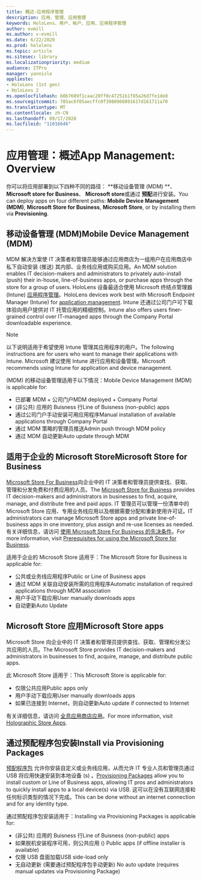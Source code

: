 ```yaml
---
title: 概述-应用程序管理
description: 应用、管理、应用管理
keywords: HoloLens、用户、帐户、应用、应用程序管理
author: evmill
ms.author: v-evmill
ms.date: 6/22/2020
ms.prod: hololens
ms.topic: article
ms.sitesec: library
ms.localizationpriority: medium
audience: ITPro
manager: yannisle
appliesto:
- HoloLens (1st gen)
- HoloLens 2
ms.openlocfilehash: b0b7609f1caac20ff0c47251b1f85a26d7fe1de8
ms.sourcegitcommit: 785ac6f05aecffc0f3980960891617d161711a70
ms.translationtype: MT
ms.contentlocale: zh-CN
ms.lasthandoff: 09/17/2020
ms.locfileid: "11016646"
---
```

# <span data-ttu-id="5127b-104">应用管理：概述</span><span class="sxs-lookup"><span data-stu-id="5127b-104">App Management: Overview</span></span>

<span data-ttu-id="5127b-105">你可以将应用部署到以下四种不同的路径： \*\*移动设备管理 (MDM) \*\*、 **Microsoft store for Business**、 **Microsoft store**或通过 **预配**进行安装。</span><span class="sxs-lookup"><span data-stu-id="5127b-105">You can deploy apps on four different paths: **Mobile Device Management (MDM)**, **Microsoft Store for Business**, **Microsoft Store**, or by installing them via **Provisioning**.</span></span> 

## <span data-ttu-id="5127b-106">移动设备管理 (MDM)</span><span class="sxs-lookup"><span data-stu-id="5127b-106">Mobile Device Management (MDM)</span></span>

<span data-ttu-id="5127b-107">MDM 解决方案使 IT 决策者和管理员能够通过应用商店为一组用户在应用商店中私下自动安装 (推送) 其内部、业务线应用或购买应用。</span><span class="sxs-lookup"><span data-stu-id="5127b-107">An MDM solution enables IT decision-makers and administrators to privately auto-install (push) their in-house, line-of-business apps, or purchase apps through the store for a group of users.</span></span> <span data-ttu-id="5127b-108">HoloLens 设备最适合使用 Microsoft 终结点管理器 (Intune) [应用程序管理](app-deploy-intune.md)。</span><span class="sxs-lookup"><span data-stu-id="5127b-108">HoloLens devices work best with Microsoft Endpoint Manager (Intune) for [application management](app-deploy-intune.md).</span></span> <span data-ttu-id="5127b-109">Intune 还通过公司门户可下载体验向用户提供对 IT 托管应用的精细控制。</span><span class="sxs-lookup"><span data-stu-id="5127b-109">Intune also offers users finer-grained control over IT-managed apps through the Company Portal downloadable experience.</span></span>

> [!NOTE] 
> <span data-ttu-id="5127b-110">以下说明适用于希望使用 Intune 管理其应用程序的用户。</span><span class="sxs-lookup"><span data-stu-id="5127b-110">The following instructions are for users who want to manage their applications with Intune.</span></span> <span data-ttu-id="5127b-111">Microsoft 建议使用 Intune 进行应用和设备管理。</span><span class="sxs-lookup"><span data-stu-id="5127b-111">Microsoft recommends using Intune for application and device management.</span></span>
    
<span data-ttu-id="5127b-112"> (MDM) 的移动设备管理适用于以下情况：</span><span class="sxs-lookup"><span data-stu-id="5127b-112">Mobile Device Management (MDM) is applicable for:</span></span> 
* <span data-ttu-id="5127b-113">已部署 MDM + 公司门户</span><span class="sxs-lookup"><span data-stu-id="5127b-113">MDM deployed + Company Portal</span></span> 
* <span data-ttu-id="5127b-114"> (非公共) 应用的 Buisness 行</span><span class="sxs-lookup"><span data-stu-id="5127b-114">Line of Buisness (non-public) apps</span></span>
* <span data-ttu-id="5127b-115">通过公司门户手动安装可用应用程序</span><span class="sxs-lookup"><span data-stu-id="5127b-115">Manual installation of available applications through Company Portal</span></span>
* <span data-ttu-id="5127b-116">通过 MDM 策略的管理员推送</span><span class="sxs-lookup"><span data-stu-id="5127b-116">Admin push through MDM policy</span></span>
* <span data-ttu-id="5127b-117">通过 MDM 自动更新</span><span class="sxs-lookup"><span data-stu-id="5127b-117">Auto update through MDM</span></span>

## <span data-ttu-id="5127b-118">适用于企业的 Microsoft Store</span><span class="sxs-lookup"><span data-stu-id="5127b-118">Microsoft Store for Business</span></span>

<span data-ttu-id="5127b-119">[Microsoft Store For Business](app-deploy-store-business.md)向企业中的 IT 决策者和管理员提供查找、获取、管理和分发免费和付费应用的人员。</span><span class="sxs-lookup"><span data-stu-id="5127b-119">The [Microsoft Store for Business](app-deploy-store-business.md) provides IT decision-makers and administrators in businesses to find, acquire, manage, and distribute free and paid apps.</span></span> <span data-ttu-id="5127b-120">IT 管理员可以管理一份清单中的 Microsoft Store 应用、专用业务线应用以及根据需要分配和重新使用许可证。</span><span class="sxs-lookup"><span data-stu-id="5127b-120">IT administrators can manage Microsoft Store apps and private line-of-business apps in one inventory, plus assign and re-use licenses as needed.</span></span> <span data-ttu-id="5127b-121">有关详细信息，请访问 [使用 Microsoft Store For Business 的先决条件](https://docs.microsoft.com/microsoft-store/prerequisites-microsoft-store-for-business)。</span><span class="sxs-lookup"><span data-stu-id="5127b-121">For more information, visit [Prerequisites for using the Microsoft Store for Business](https://docs.microsoft.com/microsoft-store/prerequisites-microsoft-store-for-business).</span></span>
    
<span data-ttu-id="5127b-122">适用于企业的 Microsoft Store 适用于：</span><span class="sxs-lookup"><span data-stu-id="5127b-122">The Microsoft Store for Business is applicable for:</span></span> 
* <span data-ttu-id="5127b-123">公共或业务线应用程序</span><span class="sxs-lookup"><span data-stu-id="5127b-123">Public or Line of Business apps</span></span>
* <span data-ttu-id="5127b-124">通过 MDM 关联自动安装所需的应用程序</span><span class="sxs-lookup"><span data-stu-id="5127b-124">Automatic installation of required applications through MDM association</span></span>
* <span data-ttu-id="5127b-125">用户手动下载应用</span><span class="sxs-lookup"><span data-stu-id="5127b-125">User manually downloads apps</span></span>
* <span data-ttu-id="5127b-126">自动更新</span><span class="sxs-lookup"><span data-stu-id="5127b-126">Auto Update</span></span>

## <span data-ttu-id="5127b-127">Microsoft Store 应用</span><span class="sxs-lookup"><span data-stu-id="5127b-127">Microsoft Store apps</span></span>

<span data-ttu-id="5127b-128">Microsoft Store 向企业中的 IT 决策者和管理员提供查找、获取、管理和分发公共应用的人员。</span><span class="sxs-lookup"><span data-stu-id="5127b-128">The Microsoft Store provides IT decision-makers and administrators in businesses to find, acquire, manage, and distribute public apps.</span></span>
    
<span data-ttu-id="5127b-129">此 Microsoft Store 适用于：</span><span class="sxs-lookup"><span data-stu-id="5127b-129">This Microsoft Store is applicable for:</span></span> 
* <span data-ttu-id="5127b-130">仅限公共应用</span><span class="sxs-lookup"><span data-stu-id="5127b-130">Public apps only</span></span>
* <span data-ttu-id="5127b-131">用户手动下载应用</span><span class="sxs-lookup"><span data-stu-id="5127b-131">User manually downloads apps</span></span>
* <span data-ttu-id="5127b-132">如果已连接到 Internet，则自动更新</span><span class="sxs-lookup"><span data-stu-id="5127b-132">Auto update if connected to Internet</span></span>

<span data-ttu-id="5127b-133">有关详细信息，请访问 [全息应用商店应用](https://docs.microsoft.com/hololens/holographic-store-apps)。</span><span class="sxs-lookup"><span data-stu-id="5127b-133">For more information, visit [Holographic Store Apps](https://docs.microsoft.com/hololens/holographic-store-apps).</span></span>

## <span data-ttu-id="5127b-134">通过预配程序包安装</span><span class="sxs-lookup"><span data-stu-id="5127b-134">Install via Provisioning Packages</span></span>

<span data-ttu-id="5127b-135">[预配程序包](app-deploy-provisioning-package.md) 允许你安装自定义或业务线应用，从而允许 IT 专业人员和管理员通过 USB 将应用快速安装到本地设备 (s) 。</span><span class="sxs-lookup"><span data-stu-id="5127b-135">[Provisioning Packages](app-deploy-provisioning-package.md) allow you to install custom or Line of Business apps, allowing IT pros and administrators to quickly install apps to a local device(s) via USB.</span></span> <span data-ttu-id="5127b-136">这可以在没有互联网连接和任何标识类型的情况下完成。</span><span class="sxs-lookup"><span data-stu-id="5127b-136">This can be done without an internet connection and for any identity type.</span></span>
    
<span data-ttu-id="5127b-137">通过预配程序包安装适用于：</span><span class="sxs-lookup"><span data-stu-id="5127b-137">Installing via Provisioning Packages is applicable for:</span></span> 
* <span data-ttu-id="5127b-138"> (非公共) 应用的 Buisness 行</span><span class="sxs-lookup"><span data-stu-id="5127b-138">Line of Buisness (non-public) apps</span></span>
* <span data-ttu-id="5127b-139">如果脱机安装程序可用，则公共应用 () </span><span class="sxs-lookup"><span data-stu-id="5127b-139">Public apps (if offline installer is available)</span></span>
* <span data-ttu-id="5127b-140">仅限 USB 盘面加载</span><span class="sxs-lookup"><span data-stu-id="5127b-140">USB side-load only</span></span>
* <span data-ttu-id="5127b-141">无自动更新 (需要通过预配程序包手动更新) </span><span class="sxs-lookup"><span data-stu-id="5127b-141">No auto update (requires manual updates via Provisioning Package)</span></span>
